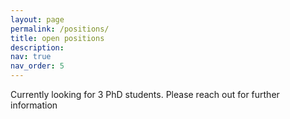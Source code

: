 ```yaml
---
layout: page
permalink: /positions/
title: open positions
description: 
nav: true
nav_order: 5
---
```


Currently looking for 3 PhD students. Please reach out for further information
